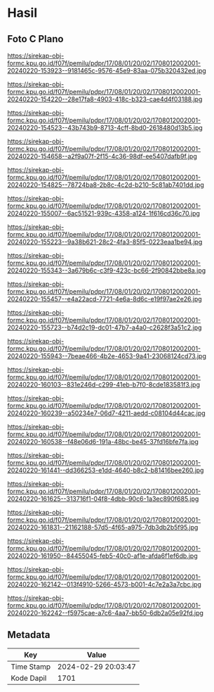 # Hasil

## Foto C Plano

https://sirekap-obj-formc.kpu.go.id/f07f/pemilu/pdpr/17/08/01/20/02/1708012002001-20240220-153923--9181465c-9576-45e9-83aa-075b320432ed.jpg

https://sirekap-obj-formc.kpu.go.id/f07f/pemilu/pdpr/17/08/01/20/02/1708012002001-20240220-154220--28e17fa8-4903-418c-b323-cae4d4f03188.jpg

https://sirekap-obj-formc.kpu.go.id/f07f/pemilu/pdpr/17/08/01/20/02/1708012002001-20240220-154523--43b743b9-8713-4cff-8bd0-2618480d13b5.jpg

https://sirekap-obj-formc.kpu.go.id/f07f/pemilu/pdpr/17/08/01/20/02/1708012002001-20240220-154658--a2f9a07f-2f15-4c36-98df-ee5407dafb9f.jpg

https://sirekap-obj-formc.kpu.go.id/f07f/pemilu/pdpr/17/08/01/20/02/1708012002001-20240220-154825--78724ba8-2b8c-4c2d-b210-5c81ab7401dd.jpg

https://sirekap-obj-formc.kpu.go.id/f07f/pemilu/pdpr/17/08/01/20/02/1708012002001-20240220-155007--6ac51521-939c-4358-a124-1f616cd36c70.jpg

https://sirekap-obj-formc.kpu.go.id/f07f/pemilu/pdpr/17/08/01/20/02/1708012002001-20240220-155223--9a38b621-28c2-4fa3-85f5-0223eaa1be94.jpg

https://sirekap-obj-formc.kpu.go.id/f07f/pemilu/pdpr/17/08/01/20/02/1708012002001-20240220-155343--3a679b6c-c3f9-423c-bc66-2f90842bbe8a.jpg

https://sirekap-obj-formc.kpu.go.id/f07f/pemilu/pdpr/17/08/01/20/02/1708012002001-20240220-155457--e4a22acd-7721-4e6a-8d6c-e19f97ae2e26.jpg

https://sirekap-obj-formc.kpu.go.id/f07f/pemilu/pdpr/17/08/01/20/02/1708012002001-20240220-155723--b74d2c19-dc01-47b7-a4a0-c2628f3a51c2.jpg

https://sirekap-obj-formc.kpu.go.id/f07f/pemilu/pdpr/17/08/01/20/02/1708012002001-20240220-155943--7beae466-4b2e-4653-9a41-23068124cd73.jpg

https://sirekap-obj-formc.kpu.go.id/f07f/pemilu/pdpr/17/08/01/20/02/1708012002001-20240220-160103--831e246d-c299-41eb-b7f0-8cde183581f3.jpg

https://sirekap-obj-formc.kpu.go.id/f07f/pemilu/pdpr/17/08/01/20/02/1708012002001-20240220-160239--a50234e7-06d7-4211-aedd-c08104d44cac.jpg

https://sirekap-obj-formc.kpu.go.id/f07f/pemilu/pdpr/17/08/01/20/02/1708012002001-20240220-160538--f48e06d6-191a-48bc-be45-37fd16bfe7fa.jpg

https://sirekap-obj-formc.kpu.go.id/f07f/pemilu/pdpr/17/08/01/20/02/1708012002001-20240220-161441--dd366253-e1dd-4640-b8c2-b81416bee260.jpg

https://sirekap-obj-formc.kpu.go.id/f07f/pemilu/pdpr/17/08/01/20/02/1708012002001-20240220-161625--313716f1-04f8-4dbb-90c6-1a3ec890f685.jpg

https://sirekap-obj-formc.kpu.go.id/f07f/pemilu/pdpr/17/08/01/20/02/1708012002001-20240220-161831--21162188-57d5-4f65-a975-7db3db2b5f95.jpg

https://sirekap-obj-formc.kpu.go.id/f07f/pemilu/pdpr/17/08/01/20/02/1708012002001-20240220-161950--84455045-feb5-40c0-af1e-afda6f1ef6db.jpg

https://sirekap-obj-formc.kpu.go.id/f07f/pemilu/pdpr/17/08/01/20/02/1708012002001-20240220-162142--013f4910-5266-4573-b001-4c7e2a3a7cbc.jpg

https://sirekap-obj-formc.kpu.go.id/f07f/pemilu/pdpr/17/08/01/20/02/1708012002001-20240220-162242--f5975cae-a7c6-4aa7-bb50-6db2a05e92fd.jpg


## Metadata

| Key        | Value               |
| ---------- | ------------------- |
| Time Stamp | 2024-02-29 20:03:47 |
| Kode Dapil | 1701                |



